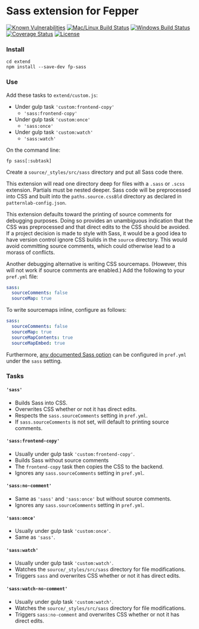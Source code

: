 # Sass extension for Fepper

[![Known Vulnerabilities][snyk-image]][snyk-url]
[![Mac/Linux Build Status][travis-image]][travis-url]
[![Windows Build Status][appveyor-image]][appveyor-url]
[![Coverage Status][coveralls-image]][coveralls-url]
[![License][license-image]][license-url]

### Install

```shell
cd extend
npm install --save-dev fp-sass
```

### Use

Add these tasks to `extend/custom.js`:

* Under gulp task `'custom:frontend-copy'`
  * `'sass:frontend-copy'`
* Under gulp task `'custom:once'`
  * `'sass:once'`
* Under gulp task `'custom:watch'`
  * `'sass:watch'`

On the command line:

```shell
fp sass[:subtask]
```

Create a `source/_styles/src/sass` directory and put all Sass code there.

This extension will read one directory deep for files with a `.sass` or `.scss` 
extension. Partials must be nested deeper. Sass code will be preprocessed into 
CSS and built into the `paths.source.cssBld` directory as declared in 
`patternlab-config.json`.

This extension defaults toward the printing of source comments for debugging 
purposes. Doing so provides an unambiguous indication that the CSS was 
preprocessed and that direct edits to the CSS should be avoided. If a project 
decision is made to style with Sass, it would be a good idea to have version 
control ignore CSS builds in the `source` directory. This would avoid committing 
source comments, which could otherwise lead to a morass of conflicts.

Another debugging alternative is writing CSS sourcemaps. (However, this will not 
work if source comments are enabled.) Add the following to your `pref.yml` file:

```yaml
sass:
  sourceComments: false
  sourceMap: true
```

To write sourcemaps inline, configure as follows:

```yaml
sass:
  sourceComments: false
  sourceMap: true
  sourceMapContents: true
  sourceMapEmbed: true
```

Furthermore, 
<a href="https://github.com/sass/node-sass#options" target="_blank">any documented Sass option</a> 
can be configured in `pref.yml` under the `sass` setting.

### Tasks

#### `'sass'`
* Builds Sass into CSS.
* Overwrites CSS whether or not it has direct edits.
* Respects the `sass.sourceComments` setting in `pref.yml`.
* If `sass.sourceComments` is not set, will default to printing source comments.

#### `'sass:frontend-copy'`
* Usually under gulp task `'custom:frontend-copy'`.
* Builds Sass without source comments
* The `frontend-copy` task then copies the CSS to the backend.
* Ignores any `sass.sourceComments` setting in `pref.yml`.

#### `'sass:no-comment'`
* Same as `'sass'` and `'sass:once'` but without source comments.
* Ignores any `sass.sourceComments` setting in `pref.yml`.

#### `'sass:once'`
* Usually under gulp task `'custom:once'`.
* Same as `'sass'`.

#### `'sass:watch'`
* Usually under gulp task `'custom:watch'`.
* Watches the `source/_styles/src/sass` directory for file modifications.
* Triggers `sass` and overwrites CSS whether or not it has direct edits.

#### `'sass:watch-no-comment'`
* Usually under gulp task `'custom:watch'`.
* Watches the `source/_styles/src/sass` directory for file modifications.
* Triggers `sass:no-comment` and overwrites CSS whether or not it has direct 
  edits.

[snyk-image]: https://snyk.io/test/github/electric-eloquence/fp-sass/master/badge.svg
[snyk-url]: https://snyk.io/test/github/electric-eloquence/fp-sass/master

[travis-image]: https://img.shields.io/travis/electric-eloquence/fp-sass.svg?label=mac%20%26%20linux
[travis-url]: https://travis-ci.org/electric-eloquence/fp-sass

[appveyor-image]: https://img.shields.io/appveyor/ci/e2tha-e/fp-sass.svg?label=windows
[appveyor-url]: https://ci.appveyor.com/project/e2tha-e/fp-sass

[coveralls-image]: https://img.shields.io/coveralls/electric-eloquence/fp-sass/master.svg
[coveralls-url]: https://coveralls.io/r/electric-eloquence/fp-sass

[license-image]: https://img.shields.io/github/license/electric-eloquence/fp-sass.svg
[license-url]: https://raw.githubusercontent.com/electric-eloquence/fp-sass/master/LICENSE
